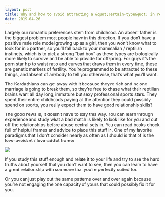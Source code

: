 ```yaml
---
layout: post
title: Why and how to avoid attracting a &quot;certain-type&quot; in relationships? E.g. Khloe Kardashian married a guy with secrets, drug issues and womanize; 2nd time around her baby-dad is an out and out womanizer.?
date: 2019-04-26
---
```


<p>Largely our romantic preferences stem from childhood. An absent father is the biggest problem most people have in this direction. If you don’t have a positive male role model growing up as a girl, then you won’t know what to look for in a partner, so you’ll fall back to your mammalian / reptilian instincts, which is to pick a strong “bad boy” as these types are biologically more likely to survive and be able to provide for offspring. For guys it’s the porn star hip to waist ratio and curves that draws them in every time, these are genetic markers of fertility. You’re programmed to be attracted to these things, and absent of anybody to tell you otherwise, that’s what you’ll want.</p><p>The Kardashians can get away with it because they’re rich and no one marriage is going to break them, so they’re free to chase what their reptilian brains want all day long, immature but sexy professional sports stars. They spent their entire childhoods paying all the attention they could possibly spend on sports, you really expect them to have good relationship skills?</p><p>The good news is, it doesn’t have to stay this way. You can learn through experience and study what a bad match is likely to look like for you and cut off the relationships before abuse central sets in. You can read books chock full of helpful frames and advice to place this stuff in. One of my favorite paradigms that I don’t consider nearly as often as I should is that of is the love-avoidant / love-addict frame:</p><img src="https://qph.fs.quoracdn.net/main-qimg-d31525eb11b5725cb2810e54e5abc740"><p>If you study this stuff enough and relate it to your life and try to see the hard truths about yourself that you don’t want to see, then you can learn to have a great relationship with someone that you’re perfectly suited for.</p><p>Or you can just play out the same patterns over and over again because you’re not engaging the one capacity of yours that could possibly fix it for you.</p>
